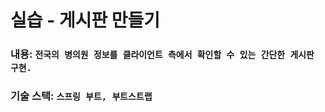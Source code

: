 # 실습 - 게시판 만들기


### 내용: ``전국의 병의원 정보를 클라이언트 측에서 확인할 수 있는 간단한 게시판 구현.``

### 기술 스택: ```스프링 부트, 부트스트랩```
